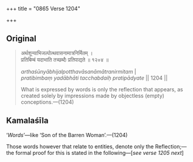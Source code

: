 +++
title = "0865 Verse 1204"

+++
## Original 
>
> अर्थशून्याभिजल्पोत्थवासनामात्रनिर्मितम् ।  
> प्रतिबिम्बं यदाभाति तच्छब्दैः प्रतिपाद्यते ॥ १२०४ ॥ 
>
> *arthaśūnyābhijalpotthavāsanāmātranirmitam* \|  
> *pratibimbaṃ yadābhāti tacchabdaiḥ pratipādyate* \|\| 1204 \|\| 
>
> What is expressed by words is only the reflection that appears, as created solely by impressions made by objectless (empty) conceptions.—(1204)



## Kamalaśīla

‘*Words*’—like ‘Son of the Barren Woman’.—(1204)

Those words however that relate to entities, denote only the Reflection;—the formal proof for this is stated in the following—[*see verse 1205 next*]


